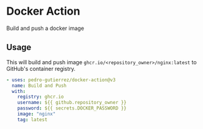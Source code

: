 # Docker Action

Build and push a docker image

## Usage

This will build and push image `ghcr.io/<repository_owner>/nginx:latest` to GitHub's container registry.

```yaml
- uses: pedro-gutierrez/docker-action@v3
  name: Build and Push
  with:
    registry: ghcr.io
    username: ${{ github.repository_owner }}
    password: ${{ secrets.DOCKER_PASSWORD }}
    image: "nginx"
    tag: latest
```
